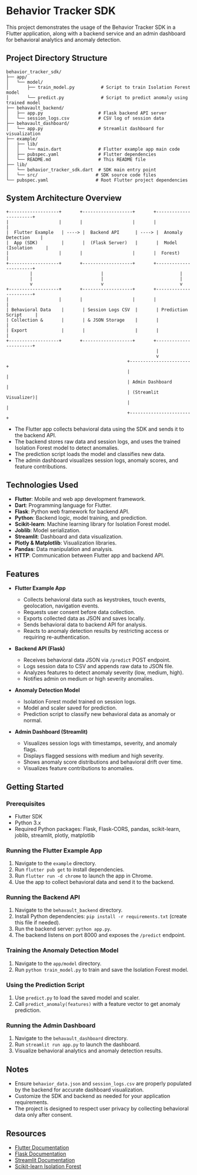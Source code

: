 # Behavior Tracker SDK 

This project demonstrates the usage of the Behavior Tracker SDK in a Flutter application, along with a backend service and an admin dashboard for behavioral analytics and anomaly detection.

## Project Directory Structure

```
behavior_tracker_sdk/
├── app/
│   └── model/
│       ├── train_model.py          # Script to train Isolation Forest model
│       └── predict.py              # Script to predict anomaly using trained model
├── behavault_backend/
│   ├── app.py                     # Flask backend API server
│   └── session_logs.csv           # CSV log of session data
├── behavault_dashboard/
│   └── app.py                     # Streamlit dashboard for visualization
├── example/
│   ├── lib/
│   │   └── main.dart              # Flutter example app main code
│   ├── pubspec.yaml               # Flutter dependencies
│   └── README.md                  # This README file
├── lib/
│   └── behavior_tracker_sdk.dart  # SDK main entry point
│   └── src/                      # SDK source code files
└── pubspec.yaml                  # Root Flutter project dependencies
```

## System Architecture Overview

```
+-------------------+       +-------------------+       +-----------------------+
|                   |       |                   |       |                       |
|  Flutter Example   | ----> |  Backend API      | ----> |  Anomaly Detection    |
|  App (SDK)         |       |  (Flask Server)   |       |  Model (Isolation     |
|                   |       |                   |       |  Forest)              |
+-------------------+       +-------------------+       +-----------------------+
         |                          |                             |
         |                          |                             |
         v                          v                             v
+-------------------+       +-------------------+       +-----------------------+
|                   |       |                   |       |                       |
| Behavioral Data    |       | Session Logs CSV  |       | Prediction Script     |
| Collection &       |       | & JSON Storage    |       |                       |
| Export             |       |                   |       |                       |
+-------------------+       +-------------------+       +-----------------------+
                                                         |
                                                         v
                                              +-----------------------+
                                              |                       |
                                              | Admin Dashboard       |
                                              | (Streamlit Visualizer)|
                                              |                       |
                                              +-----------------------+
```

- The Flutter app collects behavioral data using the SDK and sends it to the backend API.
- The backend stores raw data and session logs, and uses the trained Isolation Forest model to detect anomalies.
- The prediction script loads the model and classifies new data.
- The admin dashboard visualizes session logs, anomaly scores, and feature contributions.

## Technologies Used

- **Flutter**: Mobile and web app development framework.
- **Dart**: Programming language for Flutter.
- **Flask**: Python web framework for backend API.
- **Python**: Backend logic, model training, and prediction.
- **Scikit-learn**: Machine learning library for Isolation Forest model.
- **Joblib**: Model serialization.
- **Streamlit**: Dashboard and data visualization.
- **Plotly & Matplotlib**: Visualization libraries.
- **Pandas**: Data manipulation and analysis.
- **HTTP**: Communication between Flutter app and backend API.

## Features

- **Flutter Example App**
  - Collects behavioral data such as keystrokes, touch events, geolocation, navigation events.
  - Requests user consent before data collection.
  - Exports collected data as JSON and saves locally.
  - Sends behavioral data to backend API for analysis.
  - Reacts to anomaly detection results by restricting access or requiring re-authentication.

- **Backend API (Flask)**
  - Receives behavioral data JSON via `/predict` POST endpoint.
  - Logs session data to CSV and appends raw data to JSON file.
  - Analyzes features to detect anomaly severity (low, medium, high).
  - Notifies admin on medium or high severity anomalies.

- **Anomaly Detection Model**
  - Isolation Forest model trained on session logs.
  - Model and scaler saved for prediction.
  - Prediction script to classify new behavioral data as anomaly or normal.

- **Admin Dashboard (Streamlit)**
  - Visualizes session logs with timestamps, severity, and anomaly flags.
  - Displays flagged sessions with medium and high severity.
  - Shows anomaly score distributions and behavioral drift over time.
  - Visualizes feature contributions to anomalies.

## Getting Started

### Prerequisites

- Flutter SDK
- Python 3.x
- Required Python packages: Flask, Flask-CORS, pandas, scikit-learn, joblib, streamlit, plotly, matplotlib

### Running the Flutter Example App

1. Navigate to the `example` directory.
2. Run `flutter pub get` to install dependencies.
3. Run `flutter run -d chrome` to launch the app in Chrome.
4. Use the app to collect behavioral data and send it to the backend.

### Running the Backend API

1. Navigate to the `behavault_backend` directory.
2. Install Python dependencies: `pip install -r requirements.txt` (create this file if needed).
3. Run the backend server: `python app.py`.
4. The backend listens on port 8000 and exposes the `/predict` endpoint.

### Training the Anomaly Detection Model

1. Navigate to the `app/model` directory.
2. Run `python train_model.py` to train and save the Isolation Forest model.

### Using the Prediction Script

1. Use `predict.py` to load the saved model and scaler.
2. Call `predict_anomaly(features)` with a feature vector to get anomaly prediction.

### Running the Admin Dashboard

1. Navigate to the `behavault_dashboard` directory.
2. Run `streamlit run app.py` to launch the dashboard.
3. Visualize behavioral analytics and anomaly detection results.

## Notes

- Ensure `behavior_data.json` and `session_logs.csv` are properly populated by the backend for accurate dashboard visualization.
- Customize the SDK and backend as needed for your application requirements.
- The project is designed to respect user privacy by collecting behavioral data only after consent.

## Resources

- [Flutter Documentation](https://docs.flutter.dev/)
- [Flask Documentation](https://flask.palletsprojects.com/)
- [Streamlit Documentation](https://docs.streamlit.io/)
- [Scikit-learn Isolation Forest](https://scikit-learn.org/stable/modules/generated/sklearn.ensemble.IsolationForest.html)
